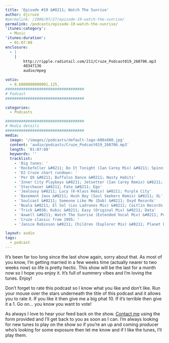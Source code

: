 ```yaml
---
title: 'Episode #19 &#8211; Watch The Sunrise'
author: djcruze
#permalink: /2006/07/27/episode-19-watch-the-sunrise/
permalink: /podcasts/episode-19-watch-the-sunrise/
'itunes:category':
  - Music
'itunes:duration':
  - 01:07:08
enclosure:
  - |
    |
        http://ripple.radiotail.com/211/Cruze_Podcast019_260706.mp3
        48347136
        audio/mpeg

votio:
  - 8.6800000000001,125,
###################################
# Podcast
###################################

categories:
  - Podcasts

###################################
# Media details
###################################
media:
  image: '/images//podcasts/default-logo-600x600.jpg'
  content: 'audio/podcasts/Cruze_Podcast019_260706.mp3'
  length: '01:07:08'
  keywords: ''
  tracklist:
    - 'Big tunes: '
    - 'Rockefeller &#8211; Do It Tonight (Ian Carey Mix) &#8211; Spinnin Records'
    - 'DJ Cruze chart rundown: '
    - 'Per QX &#8211; Buffalos Dance &#8211; Nasty Habits'
    - 'Inner City Playboys &#8211; Jetsetter (Ian Carey Remix) &#8211; Loaded'
    - 'Starchaser &#8211; Fate &#8211; Ego'
    - 'Jealousy &#8211; Lucy (K-Klass Remix) &#8211; Purple City'
    - 'Basement Jaxx &#8211; Hush Boy (Soul Seekerz Remix) &#8211; XL'
    - 'Soulcast &#8211; Someone Like Me (Dub) &#8211; Oxyd Records'
    - 'Nuala &#8211; El Sol (Los Ladrones Mix) &#8211; Caitlin Records'
    - 'Trick &#038; Kubic &#8211; Easy (Original Mix) &#8211; Data'
    - 'Axwell &#8211; Watch The Sunrise (Extended Vocal Mix) &#8211; Positiva'
    - 'Cruze classic from 1995: '
    - 'Janice Robinson &#8211; Children (Explorer Mix) &#8211; Planet Four Communications'

layout: audio
tags:
  - podcast
---
```


It&#8217;s been far too long since the last show again, sorry about that. As most of you know, I&#8217;m getting married in a few weeks time (actually nearer to two weeks now) so life is pretty hectic. This show will be the last for a month now so I hope you enjoy it. It&#8217;s full of summery vibes and I&#8217;m loving the tunes. Enjoy!

Don&#8217;t forget to rate this podcast so I know what you like and don&#8217;t like. Run your mouse over the stars underneath the title of this podcast and it allows you to rate it. If you like it then give me a big phat 10. If it&#8217;s terrible then give it a 1. Go on&#8230; you know you want to vote!

As always I love to hear your feed back on the show. [Contact me][16] using the form provided and I&#8217;ll get back to you as soon as I can. I&#8217;m always looking for new tunes to play on the show so if you&#8217;re an up and coming producer who&#8217;s looking for some exposure then let me know and if I like the tunes, I&#8217;ll play them.

[1]: http://www.ian45carey.com/
[2]: http://www.spinninrecords.nl/
[3]: http://www.perqx.com/
[4]: http://www.loadedrecords.com/
[5]: http://www.oxyd.it/oxyd_html/oxyd_artists_starchaser.htm
[6]: http://www.purplecitymusic.com/
[7]: http://www.basementjaxx.co.uk/
[8]: http://www.soulseekerz.com/
[9]: http://www.oxyd.it/
[10]: http://www.caitlinrecords.com/artists/page9/page9.html
[11]: http://www.caitlinrecords.com/
[12]: http://www.trick-kubic.de/
[13]: http://www.ministryofsound.com/home/
[14]: http://www.axwell.co.uk/
[15]: http://www.positivarecords.com/
[16]: /contact
